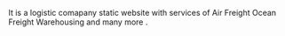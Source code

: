It  is a logistic comapany static website with services of 
Air Freight
Ocean Freight
Warehousing and many more . 
